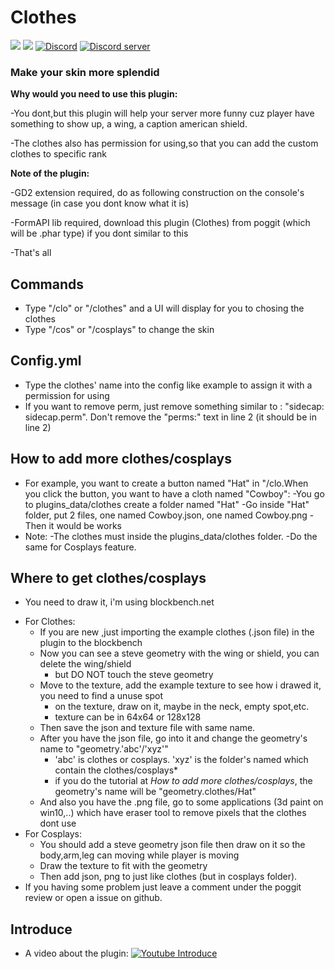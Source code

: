 # Clothes
[![](https://poggit.pmmp.io/shield.state/Clothes)](https://poggit.pmmp.io/p/Clothes)
[![](https://poggit.pmmp.io/shield.dl.total/Clothes)](https://poggit.pmmp.io/p/Clothes)
[![Discord](https://img.shields.io/badge/chat-on+discord-7289da.svg)](https://discord.gg/5CpFadd)
<a href="https://discord.gg/5CpFadd"><img src="https://discordapp.com/api/guilds/472786873492832256/embed.png" alt="Discord server"/></a>
### Make your skin more splendid
**Why would you need to use this plugin:**
  
  -You dont,but this plugin will help your server more funny cuz player have something to show up, a wing, a caption american shield.

  -The clothes also has permission for using,so that you can add the custom clothes to specific rank 
  
**Note of the plugin:**

 -GD2 extension required, do as following construction on the console's message (in case you dont know what it is)

 -FormAPI lib required, download this plugin (Clothes) from poggit (which will be .phar type) if you dont similar to this
 
 -That's all
## **Commands**
 - Type "/clo" or "/clothes" and a UI will display for you to chosing the clothes
 - Type "/cos" or "/cosplays" to change the skin
## **Config.yml**
 - Type the clothes' name into the config like example to assign it with a permission for using
 - If you want to remove perm, just remove something similar to : "sidecap: sidecap.perm".
   Don't remove the "perms:" text in line 2 (it should be in line 2)

## **How to add more clothes/cosplays**
 + For example, you want to create a button named "Hat" in "/clo.When you click the button, you want to have a cloth named "Cowboy":
   -You go to plugins_data/clothes create a folder named "Hat"
   -Go inside "Hat" folder, put 2 files, one named Cowboy.json, one named Cowboy.png
   -Then it would be works
 + Note:
   -The clothes must inside the plugins_data/clothes folder.
   -Do the same for Cosplays feature.
 ## **Where to get clothes/cosplays**
 - You need to draw it, i'm using blockbench.net
 + For Clothes:
   - If you are new ,just importing the example clothes (.json file) in the plugin to the blockbench
   - Now you can see a steve geometry with the wing or shield, you can delete the wing/shield
     - but DO NOT touch the steve geometry
   - Move to the texture, add the example texture to see how i drawed it, you need to find a unuse spot
     - on the texture, draw on it, maybe in the neck, empty spot,etc.
	 - texture can be in 64x64 or 128x128
   - Then save the json and texture file with same name.
   - After you have the json file, go into it and change the geometry's name to "geometry.'abc'/'xyz'"
     - 'abc' is clothes or cosplays. 'xyz' is the folder's named which contain the clothes/cosplays*
	 - if you do the tutorial at *How to add more clothes/cosplays*, the geometry's name will be "geometry.clothes/Hat"
   - And also you have the .png file, go to some applications (3d paint on win10,..) which have eraser tool to remove pixels that the clothes dont use
 + For Cosplays:
   - You should add a steve geometry json file then draw on it so the body,arm,leg can moving while player is moving 
   - Draw the texture to fit with the geometry
   - Then add json, png to just like clothes (but in cosplays folder).
 + If you having some problem just leave a comment under the poggit review or open a issue on github.
 ## **Introduce**
- A video about the plugin: 
[![Youtube Introduce](https://img.youtube.com/vi/ZGMaG80Wi3g/0.jpg)](https://www.youtube.com/watch?v=ZGMaG80Wi3g)
